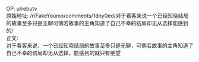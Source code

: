 
OP: u/rebutv  
原始地址: /r/FakeYoumo/comments/1dny0ed/对于看客来说一个已经知晓结局的故事至多只是无聊可倘若故事的主角知道了自己不幸的结局却无从选择能感到的/  
正文:  
对于看客来说，一个已经知晓结局的故事至多只是无聊，可倘若故事的主角知道了自己不幸的结局却无从选择，能感到的就只有绝望  

